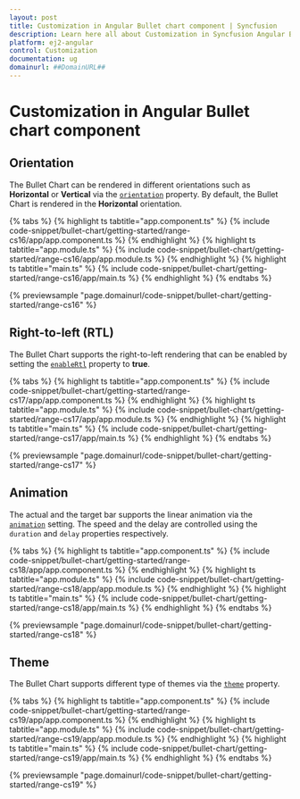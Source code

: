 ```yaml
---
layout: post
title: Customization in Angular Bullet chart component | Syncfusion
description: Learn here all about Customization in Syncfusion Angular Bullet chart component of Syncfusion Essential JS 2 and more.
platform: ej2-angular
control: Customization 
documentation: ug
domainurl: ##DomainURL##
---
```

<!-- markdownlint-disable MD036 -->

# Customization in Angular Bullet chart component

## Orientation

The Bullet Chart can be rendered in different orientations such as **Horizontal** or **Vertical** via the [`orientation`](https://ej2.syncfusion.com/angular/documentation/api/bullet-chart/#orientation) property. By default, the Bullet Chart is rendered in the **Horizontal** orientation.

{% tabs %}
{% highlight ts tabtitle="app.component.ts" %}
{% include code-snippet/bullet-chart/getting-started/range-cs16/app/app.component.ts %}
{% endhighlight %}
{% highlight ts tabtitle="app.module.ts" %}
{% include code-snippet/bullet-chart/getting-started/range-cs16/app/app.module.ts %}
{% endhighlight %}
{% highlight ts tabtitle="main.ts" %}
{% include code-snippet/bullet-chart/getting-started/range-cs16/app/main.ts %}
{% endhighlight %}
{% endtabs %}
  
{% previewsample "page.domainurl/code-snippet/bullet-chart/getting-started/range-cs16" %}

## Right-to-left (RTL)

The Bullet Chart supports the right-to-left rendering that can be enabled by setting the [`enableRtl`](https://ej2.syncfusion.com/angular/documentation/api/bullet-chart/#enablertl) property to **true**.

{% tabs %}
{% highlight ts tabtitle="app.component.ts" %}
{% include code-snippet/bullet-chart/getting-started/range-cs17/app/app.component.ts %}
{% endhighlight %}
{% highlight ts tabtitle="app.module.ts" %}
{% include code-snippet/bullet-chart/getting-started/range-cs17/app/app.module.ts %}
{% endhighlight %}
{% highlight ts tabtitle="main.ts" %}
{% include code-snippet/bullet-chart/getting-started/range-cs17/app/main.ts %}
{% endhighlight %}
{% endtabs %}
  
{% previewsample "page.domainurl/code-snippet/bullet-chart/getting-started/range-cs17" %}

## Animation

The actual and the target bar supports the linear animation via the [`animation`](https://ej2.syncfusion.com/angular/documentation/api/bullet-chart/#animation) setting. The speed and the delay are controlled using the `duration` and `delay` properties respectively.

{% tabs %}
{% highlight ts tabtitle="app.component.ts" %}
{% include code-snippet/bullet-chart/getting-started/range-cs18/app/app.component.ts %}
{% endhighlight %}
{% highlight ts tabtitle="app.module.ts" %}
{% include code-snippet/bullet-chart/getting-started/range-cs18/app/app.module.ts %}
{% endhighlight %}
{% highlight ts tabtitle="main.ts" %}
{% include code-snippet/bullet-chart/getting-started/range-cs18/app/main.ts %}
{% endhighlight %}
{% endtabs %}
  
{% previewsample "page.domainurl/code-snippet/bullet-chart/getting-started/range-cs18" %}

## Theme

The Bullet Chart supports different type of themes via the [`theme`](https://ej2.syncfusion.com/angular/documentation/api/bullet-chart/#theme) property.

{% tabs %}
{% highlight ts tabtitle="app.component.ts" %}
{% include code-snippet/bullet-chart/getting-started/range-cs19/app/app.component.ts %}
{% endhighlight %}
{% highlight ts tabtitle="app.module.ts" %}
{% include code-snippet/bullet-chart/getting-started/range-cs19/app/app.module.ts %}
{% endhighlight %}
{% highlight ts tabtitle="main.ts" %}
{% include code-snippet/bullet-chart/getting-started/range-cs19/app/main.ts %}
{% endhighlight %}
{% endtabs %}
  
{% previewsample "page.domainurl/code-snippet/bullet-chart/getting-started/range-cs19" %}